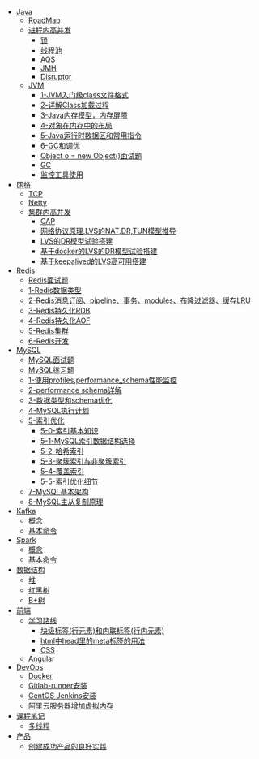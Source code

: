 * [Java]()
  * [RoadMap](java/roadmap.md)
  * [进程内高并发]()
    * [锁](java/concurrent/lock.md)
    * [线程池](java/concurrent/线程池.md)
    * [AQS](java/concurrent/aqs.md)
    * [JMH](java/concurrent/JMH.md)
    * [Disruptor](java/concurrent/Disruptor.md)
  * [JVM]()
    * [1-JVM入门级class文件格式](java/jvm/01_ClassFileFormat.md)
    * [2-详解Class加载过程](java/jvm/02_ClassLodingLinkingInitializing.md)
    * [3-Java内存模型，内存屏障](java/jvm/03_01_JMM.md)
    * [4-对象在内存中的布局](java/jvm/03_02_JavaAgent_AboutObject.md)
    * [5-Java运行时数据区和常用指令](java/jvm/04_JavaRuntimeDataArea_InstructionSet.md)
    * [6-GC和调优](java/jvm/05_GCAndTuning.md)
    * [Object o = new Object()面试题](java/jvm/newObject.md)
    * [GC](java/jvm/gc.md)
    * [监控工具使用](java/jvm/jstack.md)
* [网络]()
  * [TCP](network/tcp.md)
  * [Netty](network/netty/netty.md)
  * [集群内高并发]()
    * [CAP](network/集群内高并发/00_CAP.md)
    * [网络协议原理,LVS的NAT,DR,TUN模型推导](network/集群内高并发/01_网络协议原理.md)
    * [LVS的DR模型试验搭建](network/集群内高并发/02_LVS的DR模型试验搭建.md)
    * [基于docker的LVS的DR模型试验搭建](network/集群内高并发/02.1_基于docker的LVS的DR模型试验搭建.md)
    * [基于keepalived的LVS高可用搭建](network/集群内高并发/03_基于keepalived的LVS高可用搭建.md)
* [Redis]()
  * [Redis面试题](redis/00_Redis面试题.md)
  * [1-Redis数据类型](redis/01_Redis_DataType.md)
  * [2-Redis消息订阅、pipeline、事务、modules、布隆过滤器、缓存LRU](redis/02_Redis_misc.md)
  * [3-Redis持久化RDB](redis/03_Redis_RDB.md)
  * [4-Redis持久化AOF](redis/04_Redis_AOF.md)
  * [5-Redis集群](redis/05_Redis集群.md)
  * [6-Redis开发](redis/06_Redis开发.md)
* [MySQL]()
  * [MySQL面试题](mysql/面试.md)
  * [MySQL练习题](mysql/mysql练习题.md)
  * [1-使用profiles,performance_schema性能监控](mysql/01_使用profiles,performance_schema性能监控.md)
  * [2-performance schema详解](mysql/02_performance_schema详解.md)
  * [3-数据类型和schema优化](mysql/03_MySQL数据类型和schema优化.md)
  * [4-MySQL执行计划](mysql/04_mysql执行计划.md)
  * [5-索引优化]()
    * [5-0-索引基本知识](mysql/05_0_索引基本知识.md)
    * [5-1-MySQL索引数据结构选择](mysql/05_1_mysql索引数据结构选择.md)
    * [5-2-哈希索引](mysql/05_2_哈希索引.md)
    * [5-3-聚簇索引与非聚簇索引](mysql/05_3_聚簇索引与非聚簇索引.md)
    * [5-4-覆盖索引](mysql/05_4_覆盖索引.md)
    * [5-5-索引优化细节](mysql/05_5_索引优化细节.md)
  * [7-MySQL基本架构](mysql/07_MySQL基本架构.md)
  * [8-MySQL主从复制原理](mysql/08_mysql主从复制原理.md)
* [Kafka](kafka/README.md)
  * [概念](kafka/concept.md)
  * [基本命令](kafka/cmd.md)
* [Spark](spark/README.md)
  * [概念](spark/concept.md)
  * [基本命令](spark/cmd.md)
* [数据结构](data_structure/README.md)
  * [堆](data_structure/heap.md)
  * [红黑树](data_structure/red_black_tree.md)    
  * [B+树](data_structure/B+树添加删除数据.md)   
* [前端]()
  * [学习路线](js/roadmap.md)
    * [块级标签(行元素)和内联标签(行内元素)](js/块级标签(行元素)和内联标签(行内元素).md)
    * [html中head里的meta标签的用法](js/roadmap-detail/html中head里的meta标签的用法.md)
    * [CSS](js/roadmap-detail/css.md)
  * [Angular](js/angular.md)
* [DevOps]()
  * [Docker](DevOps/docker.md)
  * [Gitlab-runner安装](DevOps/gitlab-runner.md)
  * [CentOS Jenkins安装](DevOps/jenkins.md)
  * [阿里云服务器增加虚拟内存](DevOps/aliyun-swapfile.md)
* [课程笔记]()
  * [多线程](course/多线程/多线程.md)
* [产品]()
  * [创建成功产品的良好实践](product/1.md)
